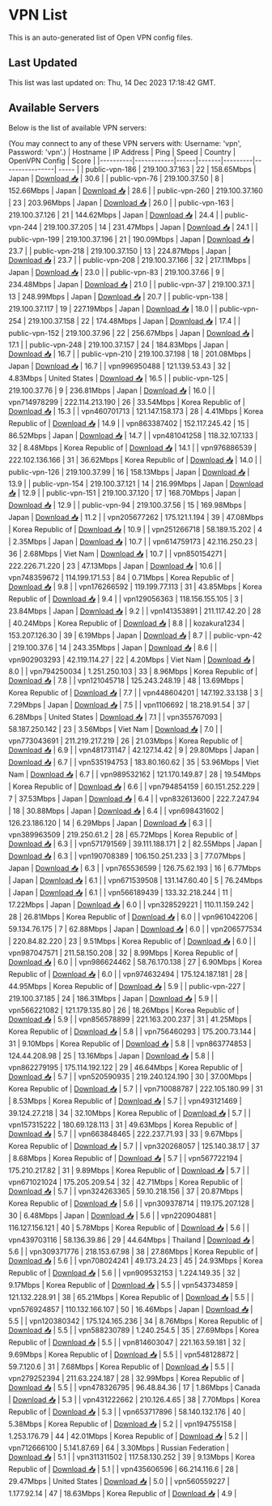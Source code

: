 # VPN List

This is an auto-generated list of Open VPN config files.

## Last Updated

This list was last updated on: Thu, 14 Dec 2023 17:18:42 GMT.

## Available Servers

Below is the list of available VPN servers:

(You may connect to any of these VPN servers with: Username: 'vpn', Password: 'vpn'.)
| Hostname | IP Address | Ping | Speed | Country | OpenVPN Config | Score |
|----------|------------|------|-------|---------|----------------| ----- |
| public-vpn-186 | 219.100.37.163 | 22 | 158.65Mbps | Japan | [Download 📥](./configs/server_0_JP.ovpn) | 30.6 |
| public-vpn-76 | 219.100.37.50 | 8 | 152.66Mbps | Japan | [Download 📥](./configs/server_1_JP.ovpn) | 28.6 |
| public-vpn-260 | 219.100.37.160 | 23 | 203.96Mbps | Japan | [Download 📥](./configs/server_2_JP.ovpn) | 26.0 |
| public-vpn-163 | 219.100.37.126 | 21 | 144.62Mbps | Japan | [Download 📥](./configs/server_3_JP.ovpn) | 24.4 |
| public-vpn-244 | 219.100.37.205 | 14 | 231.47Mbps | Japan | [Download 📥](./configs/server_4_JP.ovpn) | 24.1 |
| public-vpn-199 | 219.100.37.196 | 21 | 190.09Mbps | Japan | [Download 📥](./configs/server_5_JP.ovpn) | 23.7 |
| public-vpn-218 | 219.100.37.150 | 13 | 224.87Mbps | Japan | [Download 📥](./configs/server_6_JP.ovpn) | 23.7 |
| public-vpn-208 | 219.100.37.166 | 32 | 217.11Mbps | Japan | [Download 📥](./configs/server_7_JP.ovpn) | 23.0 |
| public-vpn-83 | 219.100.37.66 | 9 | 234.48Mbps | Japan | [Download 📥](./configs/server_8_JP.ovpn) | 21.0 |
| public-vpn-37 | 219.100.37.1 | 13 | 248.99Mbps | Japan | [Download 📥](./configs/server_9_JP.ovpn) | 20.7 |
| public-vpn-138 | 219.100.37.117 | 19 | 227.19Mbps | Japan | [Download 📥](./configs/server_10_JP.ovpn) | 18.0 |
| public-vpn-254 | 219.100.37.158 | 22 | 174.48Mbps | Japan | [Download 📥](./configs/server_11_JP.ovpn) | 17.4 |
| public-vpn-152 | 219.100.37.96 | 22 | 256.67Mbps | Japan | [Download 📥](./configs/server_12_JP.ovpn) | 17.1 |
| public-vpn-248 | 219.100.37.157 | 24 | 184.83Mbps | Japan | [Download 📥](./configs/server_13_JP.ovpn) | 16.7 |
| public-vpn-210 | 219.100.37.198 | 18 | 201.08Mbps | Japan | [Download 📥](./configs/server_14_JP.ovpn) | 16.7 |
| vpn996950488 | 121.139.53.43 | 32 | 4.83Mbps | United States | [Download 📥](./configs/server_15_US.ovpn) | 16.5 |
| public-vpn-125 | 219.100.37.76 | 9 | 236.81Mbps | Japan | [Download 📥](./configs/server_16_JP.ovpn) | 16.0 |
| vpn714978299 | 222.114.213.190 | 26 | 33.54Mbps | Korea Republic of | [Download 📥](./configs/server_17_KR.ovpn) | 15.3 |
| vpn460701713 | 121.147.158.173 | 28 | 4.41Mbps | Korea Republic of | [Download 📥](./configs/server_18_KR.ovpn) | 14.9 |
| vpn863387402 | 152.117.245.42 | 15 | 86.52Mbps | Japan | [Download 📥](./configs/server_19_JP.ovpn) | 14.7 |
| vpn481041258 | 118.32.107.133 | 32 | 8.48Mbps | Korea Republic of | [Download 📥](./configs/server_20_KR.ovpn) | 14.1 |
| vpn976886539 | 222.102.136.166 | 31 | 36.62Mbps | Korea Republic of | [Download 📥](./configs/server_21_KR.ovpn) | 14.0 |
| public-vpn-126 | 219.100.37.99 | 16 | 158.13Mbps | Japan | [Download 📥](./configs/server_22_JP.ovpn) | 13.9 |
| public-vpn-154 | 219.100.37.121 | 14 | 216.99Mbps | Japan | [Download 📥](./configs/server_23_JP.ovpn) | 12.9 |
| public-vpn-151 | 219.100.37.120 | 17 | 168.70Mbps | Japan | [Download 📥](./configs/server_24_JP.ovpn) | 12.9 |
| public-vpn-94 | 219.100.37.56 | 15 | 169.98Mbps | Japan | [Download 📥](./configs/server_25_JP.ovpn) | 11.2 |
| vpn205677262 | 175.121.1.194 | 39 | 47.08Mbps | Korea Republic of | [Download 📥](./configs/server_26_KR.ovpn) | 10.9 |
| vpn251266718 | 58.189.15.202 | 4 | 2.35Mbps | Japan | [Download 📥](./configs/server_27_JP.ovpn) | 10.7 |
| vpn614759173 | 42.116.250.23 | 36 | 2.68Mbps | Viet Nam | [Download 📥](./configs/server_28_VN.ovpn) | 10.7 |
| vpn850154271 | 222.226.71.220 | 23 | 47.13Mbps | Japan | [Download 📥](./configs/server_29_JP.ovpn) | 10.6 |
| vpn748359672 | 114.199.171.53 | 84 | 0.71Mbps | Korea Republic of | [Download 📥](./configs/server_30_KR.ovpn) | 9.8 |
| vpn176266592 | 119.199.77.113 | 31 | 43.85Mbps | Korea Republic of | [Download 📥](./configs/server_31_KR.ovpn) | 9.4 |
| vpn129056363 | 118.156.155.105 | 3 | 23.84Mbps | Japan | [Download 📥](./configs/server_32_JP.ovpn) | 9.2 |
| vpn141353891 | 211.117.42.20 | 28 | 40.24Mbps | Korea Republic of | [Download 📥](./configs/server_33_KR.ovpn) | 8.8 |
| kozakura1234 | 153.207.126.30 | 39 | 6.19Mbps | Japan | [Download 📥](./configs/server_34_JP.ovpn) | 8.7 |
| public-vpn-42 | 219.100.37.6 | 14 | 243.35Mbps | Japan | [Download 📥](./configs/server_35_JP.ovpn) | 8.6 |
| vpn902903293 | 42.119.114.27 | 22 | 4.20Mbps | Viet Nam | [Download 📥](./configs/server_36_VN.ovpn) | 8.0 |
| vpn794250034 | 1.251.250.103 | 33 | 8.96Mbps | Korea Republic of | [Download 📥](./configs/server_37_KR.ovpn) | 7.8 |
| vpn121045718 | 125.243.248.19 | 48 | 13.69Mbps | Korea Republic of | [Download 📥](./configs/server_38_KR.ovpn) | 7.7 |
| vpn448604201 | 147.192.33.138 | 3 | 7.29Mbps | Japan | [Download 📥](./configs/server_39_JP.ovpn) | 7.5 |
| vpn1106692 | 18.218.91.54 | 37 | 6.28Mbps | United States | [Download 📥](./configs/server_40_US.ovpn) | 7.1 |
| vpn355767093 | 58.187.250.142 | 23 | 3.56Mbps | Viet Nam | [Download 📥](./configs/server_41_VN.ovpn) | 7.0 |
| vpn773043691 | 211.219.217.219 | 26 | 21.03Mbps | Korea Republic of | [Download 📥](./configs/server_42_KR.ovpn) | 6.9 |
| vpn481731147 | 42.127.14.42 | 9 | 29.80Mbps | Japan | [Download 📥](./configs/server_43_JP.ovpn) | 6.7 |
| vpn535194753 | 183.80.160.62 | 35 | 53.96Mbps | Viet Nam | [Download 📥](./configs/server_44_VN.ovpn) | 6.7 |
| vpn989532162 | 121.170.149.87 | 28 | 19.54Mbps | Korea Republic of | [Download 📥](./configs/server_45_KR.ovpn) | 6.6 |
| vpn794854159 | 60.151.252.229 | 7 | 37.53Mbps | Japan | [Download 📥](./configs/server_46_JP.ovpn) | 6.4 |
| vpn832613600 | 222.7.247.94 | 18 | 30.88Mbps | Japan | [Download 📥](./configs/server_47_JP.ovpn) | 6.4 |
| vpn698431602 | 126.23.186.120 | 14 | 6.29Mbps | Japan | [Download 📥](./configs/server_48_JP.ovpn) | 6.3 |
| vpn389963509 | 219.250.61.2 | 28 | 65.72Mbps | Korea Republic of | [Download 📥](./configs/server_49_KR.ovpn) | 6.3 |
| vpn571791569 | 39.111.188.171 | 2 | 82.55Mbps | Japan | [Download 📥](./configs/server_50_JP.ovpn) | 6.3 |
| vpn190708389 | 106.150.251.233 | 3 | 77.07Mbps | Japan | [Download 📥](./configs/server_51_JP.ovpn) | 6.3 |
| vpn765536599 | 126.75.62.193 | 16 | 6.77Mbps | Japan | [Download 📥](./configs/server_52_JP.ovpn) | 6.1 |
| vpn671539508 | 131.147.60.40 | 5 | 76.24Mbps | Japan | [Download 📥](./configs/server_53_JP.ovpn) | 6.1 |
| vpn566189439 | 133.32.218.244 | 11 | 17.22Mbps | Japan | [Download 📥](./configs/server_54_JP.ovpn) | 6.0 |
| vpn328529221 | 110.11.159.242 | 28 | 26.81Mbps | Korea Republic of | [Download 📥](./configs/server_55_KR.ovpn) | 6.0 |
| vpn961042206 | 59.134.76.175 | 7 | 62.88Mbps | Japan | [Download 📥](./configs/server_56_JP.ovpn) | 6.0 |
| vpn206577534 | 220.84.82.220 | 23 | 9.51Mbps | Korea Republic of | [Download 📥](./configs/server_57_KR.ovpn) | 6.0 |
| vpn987047571 | 211.58.150.208 | 32 | 8.99Mbps | Korea Republic of | [Download 📥](./configs/server_58_KR.ovpn) | 6.0 |
| vpn986624462 | 58.76.170.138 | 27 | 6.90Mbps | Korea Republic of | [Download 📥](./configs/server_59_KR.ovpn) | 6.0 |
| vpn974632494 | 175.124.187.181 | 28 | 44.95Mbps | Korea Republic of | [Download 📥](./configs/server_60_KR.ovpn) | 5.9 |
| public-vpn-227 | 219.100.37.185 | 24 | 186.31Mbps | Japan | [Download 📥](./configs/server_61_JP.ovpn) | 5.9 |
| vpn566221082 | 121.179.135.80 | 26 | 18.26Mbps | Korea Republic of | [Download 📥](./configs/server_62_KR.ovpn) | 5.9 |
| vpn856578899 | 221.163.200.237 | 31 | 41.25Mbps | Korea Republic of | [Download 📥](./configs/server_63_KR.ovpn) | 5.8 |
| vpn756460293 | 175.200.73.144 | 31 | 9.10Mbps | Korea Republic of | [Download 📥](./configs/server_64_KR.ovpn) | 5.8 |
| vpn863774853 | 124.44.208.98 | 25 | 13.16Mbps | Japan | [Download 📥](./configs/server_65_JP.ovpn) | 5.8 |
| vpn862279195 | 175.114.192.122 | 29 | 46.64Mbps | Korea Republic of | [Download 📥](./configs/server_66_KR.ovpn) | 5.7 |
| vpn520590935 | 219.240.124.190 | 30 | 37.00Mbps | Korea Republic of | [Download 📥](./configs/server_67_KR.ovpn) | 5.7 |
| vpn710088787 | 222.105.180.99 | 31 | 8.53Mbps | Korea Republic of | [Download 📥](./configs/server_68_KR.ovpn) | 5.7 |
| vpn493121469 | 39.124.27.218 | 34 | 32.10Mbps | Korea Republic of | [Download 📥](./configs/server_69_KR.ovpn) | 5.7 |
| vpn157315222 | 180.69.128.113 | 31 | 49.63Mbps | Korea Republic of | [Download 📥](./configs/server_70_KR.ovpn) | 5.7 |
| vpn663848465 | 222.237.71.93 | 33 | 9.67Mbps | Korea Republic of | [Download 📥](./configs/server_71_KR.ovpn) | 5.7 |
| vpn320268057 | 125.140.38.17 | 37 | 8.68Mbps | Korea Republic of | [Download 📥](./configs/server_72_KR.ovpn) | 5.7 |
| vpn567722194 | 175.210.217.82 | 31 | 9.89Mbps | Korea Republic of | [Download 📥](./configs/server_73_KR.ovpn) | 5.7 |
| vpn671021024 | 175.205.209.54 | 32 | 42.71Mbps | Korea Republic of | [Download 📥](./configs/server_74_KR.ovpn) | 5.7 |
| vpn324263365 | 59.10.218.156 | 37 | 20.87Mbps | Korea Republic of | [Download 📥](./configs/server_75_KR.ovpn) | 5.6 |
| vpn309378714 | 119.175.207.128 | 30 | 6.48Mbps | Japan | [Download 📥](./configs/server_76_JP.ovpn) | 5.6 |
| vpn220904881 | 116.127.156.121 | 40 | 5.78Mbps | Korea Republic of | [Download 📥](./configs/server_77_KR.ovpn) | 5.6 |
| vpn439703116 | 58.136.39.86 | 29 | 44.64Mbps | Thailand | [Download 📥](./configs/server_78_TH.ovpn) | 5.6 |
| vpn309371776 | 218.153.67.98 | 38 | 27.86Mbps | Korea Republic of | [Download 📥](./configs/server_79_KR.ovpn) | 5.6 |
| vpn708024241 | 49.173.24.23 | 45 | 24.93Mbps | Korea Republic of | [Download 📥](./configs/server_80_KR.ovpn) | 5.6 |
| vpn909532153 | 1.224.149.35 | 32 | 9.17Mbps | Korea Republic of | [Download 📥](./configs/server_81_KR.ovpn) | 5.5 |
| vpn543734859 | 121.132.228.91 | 38 | 65.21Mbps | Korea Republic of | [Download 📥](./configs/server_82_KR.ovpn) | 5.5 |
| vpn576924857 | 110.132.166.107 | 50 | 16.46Mbps | Japan | [Download 📥](./configs/server_83_JP.ovpn) | 5.5 |
| vpn120380342 | 175.124.165.236 | 34 | 8.76Mbps | Korea Republic of | [Download 📥](./configs/server_84_KR.ovpn) | 5.5 |
| vpn588230789 | 1.240.254.5 | 35 | 27.69Mbps | Korea Republic of | [Download 📥](./configs/server_85_KR.ovpn) | 5.5 |
| vpn814603047 | 221.163.59.181 | 32 | 9.69Mbps | Korea Republic of | [Download 📥](./configs/server_86_KR.ovpn) | 5.5 |
| vpn548128872 | 59.7.120.6 | 31 | 7.68Mbps | Korea Republic of | [Download 📥](./configs/server_87_KR.ovpn) | 5.5 |
| vpn279252394 | 211.63.224.187 | 28 | 32.99Mbps | Korea Republic of | [Download 📥](./configs/server_88_KR.ovpn) | 5.5 |
| vpn478326795 | 96.48.84.36 | 17 | 1.86Mbps | Canada | [Download 📥](./configs/server_89_CA.ovpn) | 5.3 |
| vpn431222662 | 210.126.4.65 | 38 | 7.70Mbps | Korea Republic of | [Download 📥](./configs/server_90_KR.ovpn) | 5.3 |
| vpn653717896 | 58.140.132.176 | 40 | 5.38Mbps | Korea Republic of | [Download 📥](./configs/server_91_KR.ovpn) | 5.2 |
| vpn194755158 | 1.253.176.79 | 44 | 42.01Mbps | Korea Republic of | [Download 📥](./configs/server_92_KR.ovpn) | 5.2 |
| vpn712666100 | 5.141.87.69 | 64 | 3.30Mbps | Russian Federation | [Download 📥](./configs/server_93_RU.ovpn) | 5.1 |
| vpn311311502 | 117.58.130.252 | 39 | 9.13Mbps | Korea Republic of | [Download 📥](./configs/server_94_KR.ovpn) | 5.1 |
| vpn435606596 | 66.214.116.6 | 28 | 29.47Mbps | United States | [Download 📥](./configs/server_95_US.ovpn) | 5.0 |
| vpn560559227 | 1.177.92.14 | 47 | 18.63Mbps | Korea Republic of | [Download 📥](./configs/server_96_KR.ovpn) | 4.9 |

